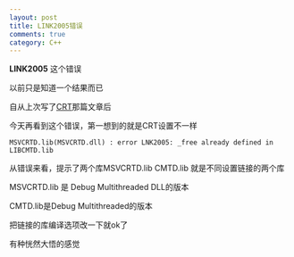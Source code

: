 ```yaml
---
layout: post
title: LINK2005错误
comments: true
category: C++
---
```


**LINK2005** 这个错误

以前只是知道一个结果而已

自从上次写了[CRT](http://neland.github.io/blog/win32/2015/11/18/crt.html)那篇文章后

今天再看到这个错误，第一想到的就是CRT设置不一样

    MSVCRTD.lib(MSVCRTD.dll) : error LNK2005: _free already defined in LIBCMTD.lib

从错误来看，提示了两个库MSVCRTD.lib CMTD.lib 就是不同设置链接的两个库

MSVCRTD.lib 是 Debug Multithreaded DLL的版本

CMTD.lib是Debug Multithreaded的版本

把链接的库编译选项改一下就ok了

有种恍然大悟的感觉




